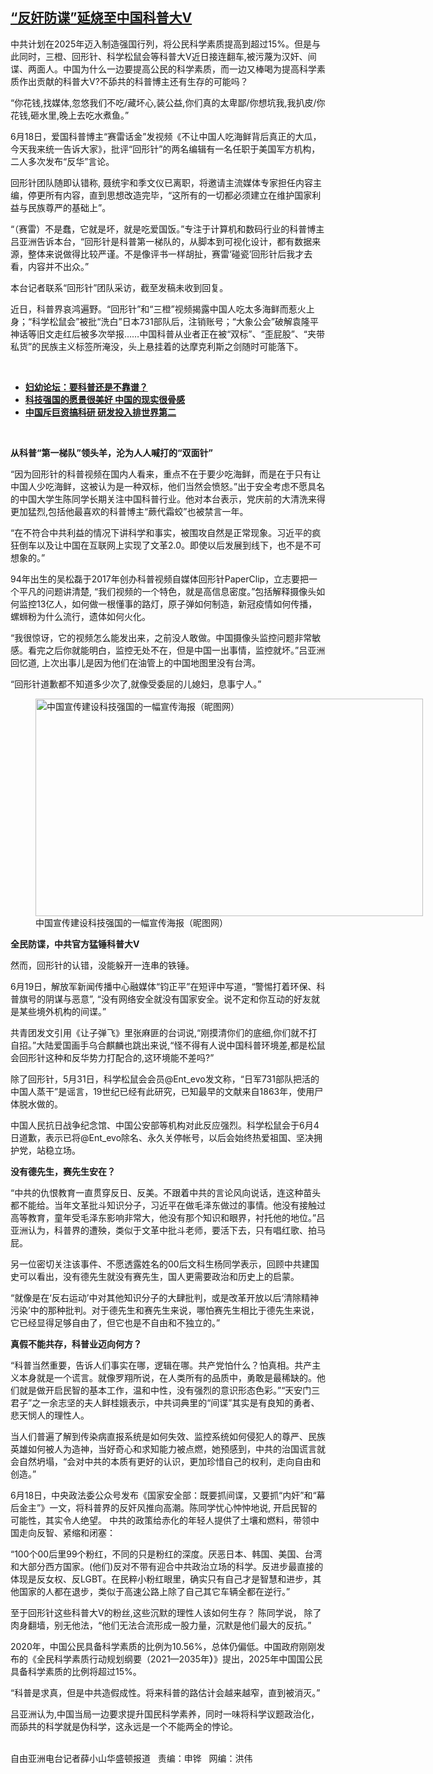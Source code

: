 <!--1624916135000-->
[“反奸防谍”延烧至中国科普大V](https://www.rfa.org/mandarin/yataibaodao/kejiaowen/xx-06252021131423.html)
------

<p></p><p>中共计划在2025<span>年迈入制造强国行列，将公民科学素质提高到超过</span>15%<span>。但是与此同时，三橙、回形针、科学松鼠会等科普大</span>V<span>近日接连翻车</span>,<span>被污蔑为汉奸、间谍、两面人</span>。中国为什么一边要提高公民的科学素质，而一边又棒喝为提高科学素质作出贡献的科普大V?不舔共的科普博主还有生存的可能吗？ <strong></strong></p><p>“你花钱,<span>找媒体</span>,<span>忽悠我们不吃</span>/<span>藏坏心</span>,<span>装公益</span>,<span>你们真的太卑鄙</span>/<span>你想坑我</span>,<span>我扒皮</span>/<span>你花钱</span>,<span>砸水里</span>,<span>晚上去吃水煮鱼。”</span></p><p>6<span>月</span>18<span>日，爱国科普博主“赛雷话金”发视频</span>《不让中国人吃海鲜背后真正的大瓜，今天我来统一告诉大家》，批评“回形针”的两名编辑有一名任职于美国军方机构，二人多次发布“反华”言论。</p><p>回形针团队随即认错称, 聂统宇和季文仪已离职，将邀请主流媒体专家担任内容主编，停更所有内容，直到思想改造完毕，“这所有的一切都必须建立在维护国家利益与民族尊严的基础上”。</p><p>“（赛雷）不是蠢，它就是坏，就是吃爱国饭。”专注于计算机和数码行业的科普博主吕亚洲告诉本台，“回形针是科普第一梯队的，从脚本到可视化设计，都有数据来源，整体来说做得比较严谨。不是像评书一样胡扯，赛雷‘碰瓷’回形针后我才去看，内容并不出众。”</p><p>本台记者联系“回形针”团队采访，截至发稿未收到回复。</p><p>近日，科普界哀鸿遍野。“回形针”和“三橙”视频揭露中国人吃太多海鲜而惹火上身；“科学松鼠会”被批“洗白”日本731<span>部队后，注销账号；“大象公会”破解袁隆平神话等旧文走红后被多次举报……中国科普从业者正在被“双标”、“歪屁股”、“夹带私货”的民族主义标签所淹没，头上悬挂着的达摩克利斯之剑随时可能落下。</span></p><p><br/></p><ul><li><a href="https://www.rfa.org/mandarin/zhuanlan/fuyouluntan/women-08022019152619.html"><strong>妇幼论坛：要科普还是不靠谱？</strong></a></li><li><strong><a href="https://www.rfa.org/mandarin/yataibaodao/zhengzhi/xx-10292020161004.html">科技强国的愿景很美好 中国的现实很骨感</a></strong></li><li><strong><a href="https://www.rfa.org/mandarin/Xinwen/7-10032019171621.html">中国斥巨资搞科研 研发投入排世界第二</a></strong></li></ul><p><br/></p><p><strong>从科普“第一梯队”领头羊，沦为人人喊打的“双面针”</strong></p><p>“因为回形针的科普视频在国内人看来，重点不在于要少吃海鲜，而是在于只有让中国人少吃海鲜，这被认为是一种双标，他们当然会愤怒。”出于安全考虑不愿具名的中国大学生陈同学长期关注中国科普行业。他对本台表示，党庆前的大清洗来得更加猛烈,<span>包括他最喜欢的科普博主“蕨代霜蛟”也被禁言一年。</span></p><p>“在不符合中共利益的情况下讲科学和事实，被围攻自然是正常现象。习近平的疯狂倒车以及让中国在互联网上实现了文革2.0<span>。即使以后发展到线下，也不是不可想象的。”</span></p><p>94<span>年出生的吴松磊于</span>2017<span>年创办科普视频自媒体回形针</span>PaperClip<span>，立志要把一个平凡的问题讲清楚</span>, “我们视频的一个特色，就是高信息密度。”包括解释摄像头如何监控13<span>亿人，如何做一根懂事的路灯，原子弹如何制造，新冠疫情如何传播，螺蛳粉为什么流行，遗体如何火化。</span></p><p>“我很惊讶，它的视频怎么能发出来，之前没人敢做。中国摄像头监控问题非常敏感。看完之后你就能明白，监控无处不在，但是中国一出事情，监控就坏。”吕亚洲回忆道, <span>上次出事儿是因为</span>他们在油管上的中国地图里没有台湾。</p><p>“回形针道歉都不知道多少次了,<span>就像受委屈的儿媳妇，息事宁人。”</span></p><p><span><figure class="image-richtext image-inline captioned" style="width:620px;"><img alt="中国宣传建设科技强国的一幅宣传海报（昵图网）" height="348" src="https://www.rfa.org/mandarin/yataibaodao/kejiaowen/xx-06252021131423.html/xx0625.jpg/@@images/73e9613a-8f43-4c8d-acce-d1045545b8e6.jpeg" title="xx0625.jpg" width="620"/><figcaption class="image-caption">中国宣传建设科技强国的一幅宣传海报（昵图网）</figcaption><small></small></figure></span></p><p><strong><span>全民防谍，中共官方猛锤科普大</span>V</strong></p><p><strong></strong>然而，回形针的认错，没能躲开一连串的铁锤。</p><p>6<span>月</span>19<span>日，解放军新闻传播中心融媒体“钧正平”在短评中写道，“警惕打着环保、科普旗号的阴谋与恶意”</span>, <span>“没有网络安全就没有国家安全。说不定和你互动的好友就是某些境外机构的间谍。”</span></p><p>共青团发文引用《让子弹飞》里张麻匪的台词说,<span>“刚摸清你们的底细</span>,<span>你们就不打自招。”</span>大陆爱国画手乌合麒麟也跳出来说,<span>“怪不得有人说中国科普环境差</span>,<span>都是松鼠会回形针这种和反华势力打配合的</span>,<span>这环境能不差吗</span>?<span>”</span></p><p>除了回形针，5<span>月</span>31<span>日，科学松鼠会会员</span>@Ent_evo<span>发文称，“日军</span>731<span>部队把活的中国人蒸干”是谣言，</span>19<span>世纪已经有</span>此研究，已知最早的文献来自1863<span>年，使用尸体脱水做的。</span></p><p>中国人民抗日战争纪念馆、中国公安部等机构对此反应强烈。科学松鼠会于6<span>月</span>4<span>日道歉，表示已将</span>@Ent_evo<span>除名、永久关停帐号，以后会始终热爱祖国、坚决拥护党，站稳立场。</span></p><p><strong>没有德先生，赛先生安在？</strong></p><p><strong></strong>“中共的仇恨教育一直贯穿反日、反美。不跟着中共的言论风向说话，连这种苗头都不能给。当年文革批斗知识分子，习近平在做毛泽东做过的事情。他没有接触过高等教育，童年受毛泽东影响非常大，他没有那个知识和眼界，衬托他的地位。”吕亚洲认为，科普界的遭殃，类似于文革中批斗老师，要活下去，只有唱红歌、拍马屁。</p><p>另一位密切关注该事件、不愿透露姓名的00<span>后文科生杨同学表示，回顾中共建国史可以看出，没有德先生就没有赛先生，国人更需要政治和历史上的启蒙。</span></p><p>“就像是在‘反右运动’中对其他知识分子的大肆批判，或是改革开放以后‘清除精神污染’中的那种批判。对于德先生和赛先生来说，哪怕赛先生相比于德先生来说，它已经显得足够自由了，但它也是不自由和不独立的。”</p><p><strong>真假不能共存，科普业迈向何方？</strong></p><p>“科普当然重要，告诉人们事实在哪，逻辑在哪。共产党怕什么？怕真相。共产主义本身就是一个谎言。就像罗翔所说，在人类所有的品质中，勇敢是最稀缺的。他们就是做开启民智的基本工作，温和中性，没有强烈的意识形态色彩。”“天安门三君子”之一余志坚的夫人鲜桂娥表示，中共词典里的“间谍”其实是有良知的勇者、悲天悯人的理性人。</p><p>当人们普遍了解到传染病直报系统是如何失效、监控系统如何侵犯人的尊严、民族英雄如何被人为造神，当好奇心和求知能力被点燃，她预感到，中共的治国谎言就会自然坍塌，“会对中共的本质有更好的认识，更加珍惜自己的权利，走向自由和创造。”</p><p>6<span>月</span>18<span>日，中央政法委公众号发布《国家安全部：既要抓间谍，又要抓“内奸”和“幕后金主”》一文，将科普界的反奸风推向高潮。陈同学忧心忡忡地说</span>, <span>开启民智的可能性，其实令人绝望。 中共的政策给赤化的年轻人提供了土壤和燃料，带领中国走向反智、紧缩和闭塞：</span></p><p>“100<span>个</span>00<span>后里</span>99<span>个粉红，不同的只是粉红的深度。厌恶日本、韩国、美国、台湾和大部分西方国家。</span>(<span>他们</span>)<span>反对不带有迎合中共政治立场的科学。反进步最直接的体现是反女权、反</span>LGBT<span>。在民粹小粉红眼里，确实只有自己才是智慧和进步，其他国家的人都在退步，类似于高速公路上除了自己其它车辆全都在逆行。” </span></p><p>至于回形针这些科普大V<span>的粉丝</span>,这些沉默的理性人该如何生存？ 陈同学说， 除了肉身翻墙，别无他法，“他们无法合流形成一股力量，沉默是他们最大的反抗。”</p><p>2020<span>年，中国公民具备科学素质的比例为</span>10.56%<span>，</span>总体仍偏低。中国政府刚刚发布的《全民科学素质行动规划纲要（2021—2035<span>年<strong>）</strong>》提出，</span>2025年中国国公民具备科学素质的比例将超过15%。</p><p>“科普是求真，但是中共造假成性。将来科普的路估计会越来越窄，直到被消灭。”</p><p>吕亚洲认为,<span>中国当局一边要求提升国民科学素养，同时一味将科学议题政治化，而舔共的科学就是伪科学，这永远是一个不能两全的悖论。<p><br/>自由亚洲电台记者薛小山华盛顿报道   责编：申铧   网编：洪伟</p></span></p>

